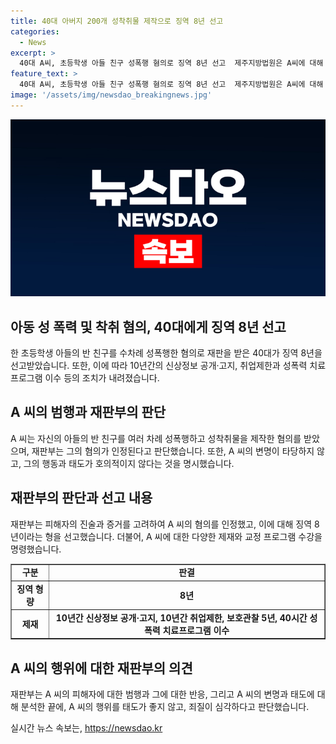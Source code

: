 ```yaml
---
title: 40대 아버지 200개 성착취물 제작으로 징역 8년 선고
categories:
  - News
excerpt: >
  40대 A씨, 초등학생 아들 친구 성폭행 혐의로 징역 8년 선고  제주지방법원은 A씨에 대해 아동·청소년 성 보호법 위반 등으로 8년 징역을 선고했다. A씨는 아들 친구를 성폭행하고 성착취물을 제작한 혐의로 기소됐으며, 양의 성착취물 200여개를 휴대전화로 제작했으며 이를 삭제했지만 범행을 부인했다. 재판부는 피해자 증언을 인정하고 A씨의 변명을 납득할 수 없다며 혐의를 인정했다. A씨에게 신상정보 공개, 취업제한, 치료프로그램 등이 명령됐다.
feature_text: >
  40대 A씨, 초등학생 아들 친구 성폭행 혐의로 징역 8년 선고  제주지방법원은 A씨에 대해 아동·청소년 성 보호법 위반 등으로 8년 징역을 선고했다. A씨는 아들 친구를 성폭행하고 성착취물을 제작한 혐의로 기소됐으며, 양의 성착취물 200여개를 휴대전화로 제작했으며 이를 삭제했지만 범행을 부인했다. 재판부는 피해자 증언을 인정하고 A씨의 변명을 납득할 수 없다며 혐의를 인정했다. A씨에게 신상정보 공개, 취업제한, 치료프로그램 등이 명령됐다.
image: '/assets/img/newsdao_breakingnews.jpg'
---
```


<p><img src="/assets/img/newsdao_breakingnews.jpg" alt="ontimetimes 속보" /></p>

<h2 data-ke-size="size26">아동 성 폭력 및 착취 혐의, 40대에게 징역 8년 선고</h2>

<p data-ke-size="size16">한 초등학생 아들의 반 친구를 수차례 성폭행한 혐의로 재판을 받은 40대가 징역 8년을 선고받았습니다. 또한, 이에 따라 10년간의 신상정보 공개·고지, 취업제한과 성폭력 치료프로그램 이수 등의 조치가 내려졌습니다.</p>

<h2 data-ke-size="size26">A 씨의 범행과 재판부의 판단</h2>

<p data-ke-size="size16">A 씨는 자신의 아들의 반 친구를 여러 차례 성폭행하고 성착취물을 제작한 혐의를 받았으며, 재판부는 그의 혐의가 인정된다고 판단했습니다. 또한, A 씨의 변명이 타당하지 않고, 그의 행동과 태도가 호의적이지 않다는 것을 명시했습니다.</p>

<h2 data-ke-size="size26">재판부의 판단과 선고 내용</h2>

<p data-ke-size="size16">재판부는 피해자의 진술과 증거를 고려하여 A 씨의 혐의를 인정했고, 이에 대해 징역 8년이라는 형을 선고했습니다. 더불어, A 씨에 대한 다양한 제재와 교정 프로그램 수강을 명령했습니다.</p>

<table style="width: 100%;" border="1">
<tbody>
<tr>
<td style="text-align: center; height: 17px;"><b>구분</b></td>
<td style="text-align: center; height: 17px;"><b>판결</b></td>
</tr>
<tr>
<td style="text-align: center; height: 17px;"><b>징역 형량</b></td>
<td style="text-align: center; height: 17px;"><b>8년</b></td>
</tr>
<tr>
<td style="text-align: center; height: 17px;"><b>제재</b></td>
<td style="text-align: center; height: 17px;"><b>10년간 신상정보 공개·고지, 10년간 취업제한, 보호관찰 5년, 40시간 성폭력 치료프로그램 이수</b></td>
</tr>
</tbody>
</table>

<h2 data-ke-size="size26">A 씨의 행위에 대한 재판부의 의견</h2>

<p data-ke-size="size16">재판부는 A 씨의 피해자에 대한 범행과 그에 대한 반응, 그리고 A 씨의 변명과 태도에 대해 분석한 끝에, A 씨의 행위를 태도가 좋지 않고, 죄질이 심각하다고 판단했습니다.</p>
실시간 뉴스 속보는, <a href="https://newsdao.kr" rel="dofollow">https://newsdao.kr</a>


